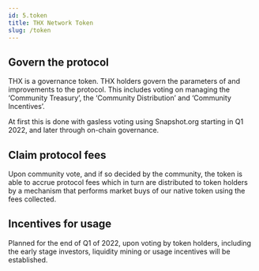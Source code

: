 ```yaml
---
id: 5.token
title: THX Network Token
slug: /token
---
```


## Govern the protocol
THX is a governance token. THX holders govern the parameters of and improvements to the protocol. This includes voting on managing the ‘Community Treasury’, the ‘Community Distribution’ and ‘Community Incentives’. 

At first this is done with gasless voting using Snapshot.org starting in Q1 2022, and later through on-chain governance.

## Claim protocol fees
Upon community vote, and if so decided by the community, the token is able to accrue protocol fees which in turn are distributed to token holders by a mechanism that performs market buys of our native token using the fees collected.


## Incentives for usage
Planned for the end of Q1 of 2022, upon voting by token holders, including the early stage investors, liquidity mining or usage incentives will be established.